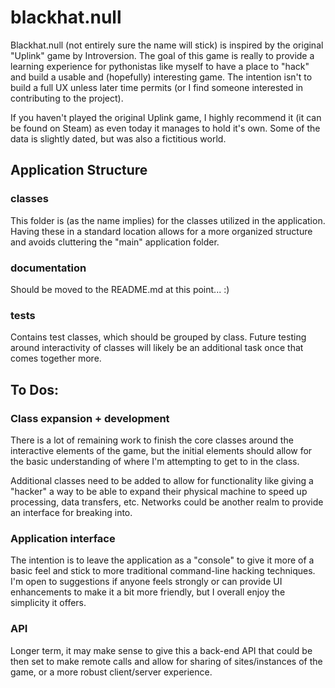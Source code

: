 # blackhat.null
Blackhat.null (not entirely sure the name will stick) is inspired by the original "Uplink" game by Introversion. The goal of this game is really to 
provide a learning experience for pythonistas like myself to have a place to "hack" and build a usable and (hopefully)
interesting game. The intention isn't to build a full UX unless later time permits (or I find someone interested in 
contributing to the project).

If you haven't played the original Uplink game, I highly recommend it (it can be found on Steam) as even today it 
manages to hold it's own. Some of the data is slightly dated, but was also a fictitious world.

## Application Structure

### classes
This folder is (as the name implies) for the classes utilized in the application. Having these in a standard location
allows for a more organized structure and avoids cluttering the "main" application folder. 

### documentation
Should be moved to the README.md at this point... :)

### tests
Contains test classes, which should be grouped by class. Future testing around interactivity of classes will
likely be an additional task once that comes together more. 

## To Dos:

### Class expansion + development
There is a lot of remaining work to finish the core classes around the interactive elements of the game, but the 
initial elements should allow for the basic understanding of where I'm attempting to get to in the class.

Additional classes need to be added to allow for functionality like giving a "hacker" a way to be able to expand their
physical machine to speed up processing, data transfers, etc. Networks could be another realm to provide an interface 
for breaking into.

### Application interface
The intention is to leave the application as a "console" to give it more of a basic feel and stick to more traditional 
command-line hacking techniques. I'm open to suggestions if anyone feels strongly or can provide UI enhancements to make
it a bit more friendly, but I overall enjoy the simplicity it offers.

### API
Longer term, it may make sense to give this a back-end API that could be then set to make remote calls and allow for
sharing of sites/instances of the game, or a more robust client/server experience.